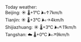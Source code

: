 Today weather:  
Beijing: ☀️   🌡️+1°C 🌬️↑7km/h  
Tianjin: ☀️   🌡️+3°C 🌬️→4km/h  
Shijiazhuang: ☀️   🌡️+3°C 🌬️↖11km/h  
Tangshan: ☁️   🌡️+0°C 🌬️↗9km/h  

